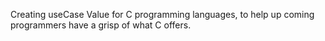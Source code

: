 Creating useCase Value for C programming languages, to help up coming programmers have a grisp of what C offers.
